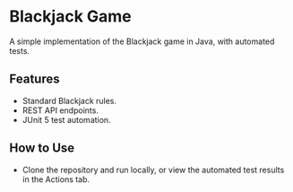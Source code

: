 # Blackjack Game
A simple implementation of the Blackjack game in Java, with automated tests.

## Features
- Standard Blackjack rules.
- REST API endpoints.
- JUnit 5 test automation.

## How to Use
- Clone the repository and run locally, or view the automated test results in the Actions tab.
